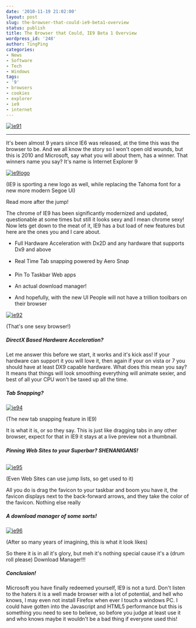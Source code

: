 ```yaml
---
date: '2010-11-19 21:02:00'
layout: post
slug: the-browser-that-could-ie9-beta1-overview
status: publish
title: The Browser that Could, IE9 Beta 1 Overview
wordpress_id: '248'
author: TingPing
categories:
- News
- Software
- Tech
- Windows
tags:
- '9'
- browsers
- cookies
- explorer
- ie9
- internet
---
```


[![ie91](http://asininetech.com/wp-content/uploads/2010/11/ie91.png)](http://puu.sh/ruy)



* * *



It's been almost 9 years since IE6 was released, at the time this was the browser to be. And we all know the story so I won't open old wounds, but this is 2010 and Microsoft, say what you will about them, has a winner. That winners name you say? It's name is Internet Explorer 9



[![ie9logo](http://asininetech.com/wp-content/uploads/2010/11/ie9logo.png)](http://puu.sh/rux)

(IE9 is sporting a new logo as well, while replacing the Tahoma font for a new more modern Segoe UI)

Read more after the jump!

The chrome of IE9 has been significantly modernized and updated, questionable at some times but still it looks sexy and I mean chrome sexy! Now lets get down to the meat of it, IE9 has a but load of new features but here are the ones you and I care about.



	
  * Full Hardware Acceleration with Dx2D and any hardware that supports Dx9 and above

	
  * Real Time Tab snapping powered by Aero Snap

	
  * Pin To Taskbar Web apps

	
  * An actual download manager!

	
  * And hopefully, with the new UI People will not have a trillion toolbars on their browser


[![ie92](http://asininetech.com/wp-content/uploads/2010/11/ie92.png)](http://puu.sh/ruw)

(That's one sexy browser!)


##### DirectX Based Hardware Acceleration?


Let me answer this before we start, it works and it's kick ass! If your hardware can support it you will love it, then again if your on vista or 7 you should have at least DX9 capable hardware. What does this mean you say? It means that things will look smoothing everything will animate sexier, and best of all your CPU won't be taxed up all the time.


##### Tab Snapping?


[![ie94](http://asininetech.com/wp-content/uploads/2010/11/ie94.png)](http://puu.sh/ruA)

(The new tab snapping feature in IE9)

It is what it is, or so they say. This is just like dragging tabs in any other browser, expect for that in IE9 it stays at a live preview not a thumbnail.


##### Pinning Web Sites to your Superbar? SHENANIGANS!


[![ie95](http://asininetech.com/wp-content/uploads/2010/11/ie95.png)](http://puu.sh/ruI)

(Even Web Sites can use jump lists, so get used to it)

All you do is drag the favicon to your taskbar and boom you have it, the favicon displays next to the back-forward arrows, and they take the color of the favicon. Nothing else really


##### A download manager of some sorts!


[![ie96](http://asininetech.com/wp-content/uploads/2010/11/ie96.png)](http://puu.sh/ruJ)

(After so many years of imagining, this is what it look likes)

So there it is in all it's glory, but meh it's nothing special cause it's a (drum roll please) Download Manager!!!


##### Conclusion!


Microsoft you have finally redeemed yourself, IE9 is not a turd. Don't listen to the haters it is a well made browser with a lot of potential, and hell who knows, I may even not install Firefox when ever I touch a windows PC. I could have gotten into the Javascript and HTML5 performance but this is something you need to see to believe, so before you judge at least use it and who knows maybe it wouldn't be a bad thing if everyone used this!
